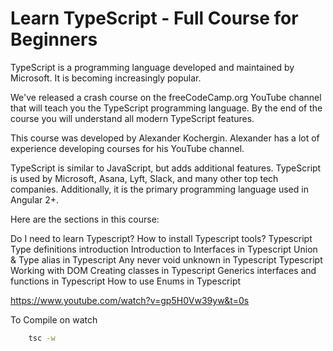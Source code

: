 # Learn TypeScript - Full Course for Beginners

TypeScript is a programming language developed and maintained by Microsoft. It is becoming increasingly popular.

We've released a crash course on the freeCodeCamp.org YouTube channel that will teach you the TypeScript programming language. By the end of the course you will understand all modern TypeScript features.

This course was developed by Alexander Kochergin. Alexander has a lot of experience developing courses for his YouTube channel.

TypeScript is similar to JavaScript, but adds additional features. TypeScript is used by Microsoft, Asana, Lyft, Slack, and many other top tech companies. Additionally, it is the primary programming language used in Angular 2+.

Here are the sections in this course:

Do I need to learn Typescript?
How to install Typescript tools?
Typescript Type definitions introduction
Introduction to Interfaces in Typescript
Union & Type alias in Typescript
Any never void unknown in Typescript
Typescript Working with DOM
Creating classes in Typescript
Generics interfaces and functions in Typescript
How to use Enums in Typescript

<https://www.youtube.com/watch?v=gp5H0Vw39yw&t=0s>

To Compile on watch

```sh
    tsc -w
```
